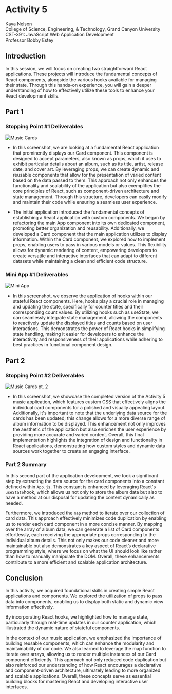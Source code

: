 # Activity 5

<!-- 1. Cover Sheet -->
Kaya Nelson \
College of Science, Engineering, & Technology, Grand Canyon University \
CST-391: JavaScript Web Application Development \
Professor Bobby Estey

## Introduction

In this session, we will focus on creating two straightforward React applications. These projects will introduce the fundamental concepts of React components, alongside the various hooks available for managing their state. Through this hands-on experience, you will gain a deeper understanding of how to effectively utilize these tools to enhance your React development skills.



## Part 1

### Stopping Point #1 Deliverables 

![Music Cards](![part1MusicCards](https://github.com/user-attachments/assets/2f8ba792-df75-41d6-bc7f-cd62320469f1)
)
- In this screenshot, we are looking at a fundamental React application that prominently displays our Card component. This component is designed to accept parameters, also known as props, which it uses to exhibit particular details about an album, such as its title, artist, release date, and cover art. By leveraging props, we can create dynamic and reusable components that allow for the presentation of varied content based on the data passed to them. This approach not only enhances the functionality and scalability of the application but also exemplifies the core principles of React, such as component-driven architecture and state management. Through this structure, developers can easily modify and maintain their code while ensuring a seamless user experience.



- The initial application introduced the fundamental concepts of establishing a React application with custom components. We began by refactoring the main App component into its own dedicated component, promoting better organization and reusability. Additionally, we developed a Card component that the main application utilizes to display information. Within the Card component, we explored how to implement props, enabling users to pass in various models or values. This flexibility allows for dynamic rendering of content, empowering developers to create versatile and interactive interfaces that can adapt to different datasets while maintaining a clean and efficient code structure.


### Mini App #1 Deliverables

![Mini App](./activityScreenshots/miniAppCounter.png)
- In this screenshot, we observe the application of hooks within our stateful React components. Here, hooks play a crucial role in managing and updating the state, specifically for counter titles and their corresponding count values. By utilizing hooks such as useState, we can seamlessly integrate state management, allowing the components to reactively update the displayed titles and counts based on user interactions. This demonstrates the power of React hooks in simplifying state handling, making it easier for developers to enhance the interactivity and responsiveness of their applications while adhering to best practices in functional component design.

## Part 2

### Stopping Point #2 Deliverables

![Music Cards pt. 2](./activityScreenshots/part2MusicCards.png)
- In this screenshot, we showcase the completed version of the Activity 5 music application, which features custom CSS that effectively aligns the individual card components for a polished and visually appealing layout. Additionally, it's important to note that the underlying data source for the cards has been updated; this change allows for a more diverse range of album information to be displayed. This enhancement not only improves the aesthetic of the application but also enriches the user experience by providing more accurate and varied content. Overall, this final implementation highlights the integration of design and functionality in React applications, demonstrating how custom styles and dynamic data sources work together to create an engaging interface.



### Part 2 Summary

In this second part of the application development, we took a significant step by extracting the data source for the card components into a constant defined within `App.js`. This constant is enhanced by leveraging React's `useState`hook, which allows us not only to store the album data but also to have a method at our disposal for updating the content dynamically as needed.

 Furthermore, we introduced the `map` method to iterate over our collection of card data. This approach effectively minimizes code duplication by enabling us to render each card component in a more concise manner. By mapping over the array of album data, we can generate a list of Card components effortlessly, each receiving the appropriate props corresponding to the individual album details. This not only makes our code cleaner and more maintainable but also demonstrates a key aspect of React’s declarative programming style, where we focus on what the UI should look like rather than how to manually manipulate the DOM. Overall, these enhancements contribute to a more efficient and scalable application architecture. 

## Conclusion

In this activity, we acquired foundational skills in creating simple React applications and components. We explored the utilization of props to pass data into components, enabling us to display both static and dynamic view information effectively.

By incorporating React hooks, we highlighted how to manage state, particularly through real-time updates in our counter application, which illustrated the dynamic nature of stateful components.

In the context of our music application, we emphasized the importance of building reusable components, which can enhance the modularity and maintainability of our code. We also learned to leverage the map function to iterate over arrays, allowing us to render multiple instances of our Card component efficiently. This approach not only reduced code duplication but also reinforced our understanding of how React encourages a declarative and component-driven architecture, ultimately leading to more organized and scalable applications. Overall, these concepts serve as essential building blocks for mastering React and developing interactive user interfaces.
